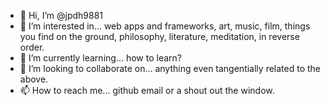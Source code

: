 - 👋 Hi, I’m @jpdh9881
- 👀 I’m interested in... web apps and frameworks, art, music, film, things you find on the ground, philosophy, literature, meditation, in reverse order.
- 🌱 I’m currently learning... how to learn?
- 💞️ I’m looking to collaborate on... anything even tangentially related to the above.
- 📫 How to reach me... github email or a shout out the window.

<!---
jpdh9881/jpdh9881 is a ✨ special ✨ repository because its `README.md` (this file) appears on your GitHub profile.
You can click the Preview link to take a look at your changes.
--->
